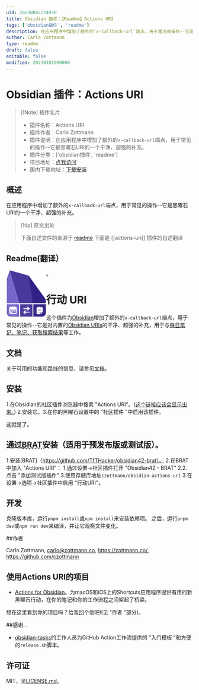 ```yaml
---
uid: 20230802224930
title: Obsidian 插件：【Readme】Actions URI
tags: ['obsidian插件', 'readme']
description: 在应用程序中增加了额外的`x-callback-url`端点，用于常见的操作--它是黑曜石URI的一个干净、超强的补充。
author: Carlo Zottmann
type: readme
draft: false
editable: false
modified: 20230101000000
---
```


# Obsidian 插件：Actions URI

> [!Note] 插件名片
> - 插件名称：Actions URI
> - 插件作者：Carlo Zottmann
> - 插件说明：在应用程序中增加了额外的`x-callback-url`端点，用于常见的操作--它是黑曜石URI的一个干净、超强的补充。
> - 插件分类：['obsidian插件', 'readme']
> - 项目地址：[点我访问](https://github.com/czottmann/obsidian-actions-uri)
> - 国内下载地址：[下载安装](https://pkmer.cn/products/plugin/pluginMarket/?actions-uri)

## 概述

在应用程序中增加了额外的`x-callback-url`端点，用于常见的操作--它是黑曜石URI的一个干净、超强的补充。



> [!tip] 原文出处
> 
>下面自述文件的来源于 [readme](https://ghproxy.net/https://raw.githubusercontent.com/czottmann/obsidian-actions-uri/main/README.md)
> 下面是 [[actions-uri]] 插件的自述翻译


## Readme(翻译）


<img src="https://raw.githubusercontent.com/czottmann/obsidian-actions-uri/main/readme-assets/actions-uri-128.png" align="left" alt="插件logo thingie：一个应用程序图标，一个双向通信图标，一个便条图标">。

# 行动 URI

这个插件为[Obsidian](https://obsidian.md)增加了额外的`x-callback-url`端点，用于常见的操作--它是对内置的[Obsidian URIs](https://help.obsidian.md/Advanced+topics/Using+obsidian+URI#Using+Obsidian+URI)的干净、超强的补充，用于与[每日笔记、笔记、获取搜索结果](https://czottmann.github.io/obsidian-actions-uri/routes/)等工作。


## 文档

关于可用的功能和路线的信息，请参见[文档](https://czottmann.github.io/obsidian-actions-uri/)。


## 安装

1.在Obsidian的社区插件浏览器中搜索 "Actions URI"。([这个链接应该会显示出来。](https://obsidian.md/plugins?id=zottmann)) 2.安装它。3.在你的黑曜石设置中的 "社区插件 "中启用该插件。

这就是了。


## 通过<abbr title="Beta Reviewers Auto-update Tester">BRAT</abbr>安装（适用于预发布版或测试版）。

1.安装[BRAT]（https://github.com/TfTHacker/obsidian42-brat）。 2.在BRAT中加入 "Actions URI"： 1.通过设置→社区插件打开 "Obsidian42 - BRAT" 2.2. 点击 "添加测试版插件" 3.使用存储库地址`czottmann/obsidian-actions-uri` 3.在设置→选项→社区插件中启用 "行动URI"。


## 开发

克隆版本库，运行`pnpm install`或`npm install`来安装依赖项。  之后，运行`pnpm dev`或`npm run dev`来编译，并让它观察文件变化。


##作者

Carlo Zottmann, <carlo@zottmann.co>, https://zottmann.co/, https://github.com/czottmann


## 使用Actions URI的项目

- [Actions for Obsidian](https://obsidian.actions.work/)。为macOS和iOS上的Shortcuts应用程序提供有用的新黑曜石行动，在你的笔记和你的工作流程之间架起了桥梁。

想在这里看到你的项目吗？给我回个信吧!(见 "作者 "部分)。


##感谢...

- [obsidian-tasks](https://github.com/obsidian-tasks-group/obsidian-tasks)的工作人员为GitHub Action工作流提供的 "入门模板 "和方便的`release.sh`脚本。


## 许可证

MIT，见[LICENSE.md](LICENSE.md)。


